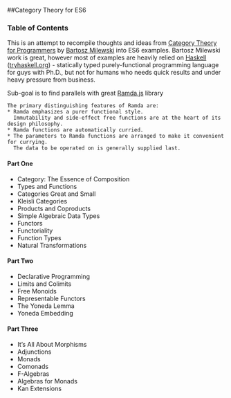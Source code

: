 ##Category Theory for ES6

### Table of Contents
This is an attempt to recompile thoughts and ideas from [Category Theory for Programmers](http://bartoszmilewski.com/2014/10/28/category-theory-for-programmers-the-preface/) by [Bartosz Milewski](https://twitter.com/BartoszMilewski) into ES6 examples.
Bartosz Milewski work is great, however most of examples are heavily relied on [Haskell](https://www.haskell.org/) ([tryhaskell.org](https://tryhaskell.org/)) - statically typed purely-functional programming language for guys with Ph.D., but not for humans who needs quick results and under heavy pressure from business. 

Sub-goal is to find parallels with great [Ramda.js](http://ramdajs.com/) library
```
The primary distinguishing features of Ramda are:
* Ramda emphasizes a purer functional style. 
  Immutability and side-effect free functions are at the heart of its design philosophy. 
* Ramda functions are automatically curried. 
* The parameters to Ramda functions are arranged to make it convenient for currying. 
  The data to be operated on is generally supplied last.
```

#### Part One
* Category: The Essence of Composition
* Types and Functions
* Categories Great and Small
* Kleisli Categories
* Products and Coproducts
* Simple Algebraic Data Types
* Functors
* Functoriality
* Function Types
* Natural Transformations

#### Part Two
* Declarative Programming
* Limits and Colimits
* Free Monoids
* Representable Functors
* The Yoneda Lemma
* Yoneda Embedding

#### Part Three
* It’s All About Morphisms
* Adjunctions
* Monads
* Comonads
* F-Algebras
* Algebras for Monads
* Kan Extensions

